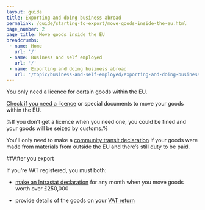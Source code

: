 ```yaml
---
layout: guide
title: Exporting and doing business abroad 
permalink: /guide/starting-to-export/move-goods-inside-the-eu.html
page_number: 2
page_title: Move goods inside the EU
breadcrumbs:
 - name: Home
   url: '/'
 - name: Business and self employed
   url: '/'
 - name: Exporting and doing business abroad
   url: '/topic/business-and-self-employed/exporting-and-doing-business-abroad.html'   
---
```


You only need a licence for certain goods within the EU.

[Check if you need a licence](/guide/starting-to-export/export-licences.html) or special documents to move your goods within the EU.

%If you don't get a licence when you need one, you could be fined and your goods will be seized by customs.%

You'll only need to make a [community transit declaration](/guide/move-goods-eu/when-to-make-declaration.html) if your goods were made from materials from outside the EU and there’s still duty to be paid.

##After you export

If you're VAT registered, you must both:

- [make an Intrastat declaration](/guide/report-moved-goods-intrastat/when-you-must-register.html) for any month when you move goods worth over £250,000

- provide details of the goods on your [VAT return](/vat-returns)
